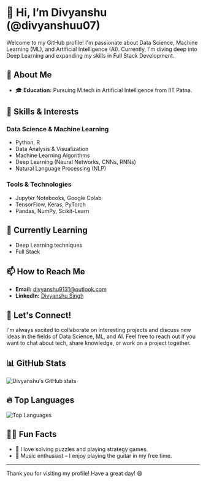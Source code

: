 # 👋 Hi, I’m Divyanshu (@divyanshuu07)

Welcome to my GitHub profile! I'm passionate about Data Science, Machine Learning (ML), and Artificial Intelligence (AI). Currently, I'm diving deep into Deep Learning and expanding my skills in Full Stack Development.

## 🚀 About Me

- 🎓 **Education:** Pursuing M.tech in Artificial Intelligence from IIT Patna.

## 🧠 Skills & Interests

### Data Science & Machine Learning
- Python, R
- Data Analysis & Visualization
- Machine Learning Algorithms
- Deep Learning (Neural Networks, CNNs, RNNs)
- Natural Language Processing (NLP)

### Tools & Technologies
- Jupyter Notebooks, Google Colab
- TensorFlow, Keras, PyTorch
- Pandas, NumPy, Scikit-Learn

## 🌱 Currently Learning

- Deep Learning techniques
- Full Stack

## 📫 How to Reach Me

- **Email:** [divyanshu9131@outlook.com](mailto:divyanshu9131@outlook.com)
- **LinkedIn:** [Divyanshu Singh](www.linkedin.com/in/divyanshusingh11)

## 💬 Let's Connect!

I'm always excited to collaborate on interesting projects and discuss new ideas in the fields of Data Science, ML, and AI. Feel free to reach out if you want to chat about tech, share knowledge, or work on a project together.

## 📊 GitHub Stats

![Divyanshu's GitHub stats](https://github-readme-stats.vercel.app/api?username=divyanshuu07&show_icons=true&theme=radical)

## 🔥 Top Languages

![Top Languages](https://github-readme-stats.vercel.app/api/top-langs/?username=divyanshuu07&layout=compact&theme=radical)

## 🏄‍♂️ Fun Facts

- 🧩 I love solving puzzles and playing strategy games.
- 🎸 Music enthusiast – I enjoy playing the guitar in my free time.

---

Thank you for visiting my profile! Have a great day! 😄

<!---
divyanshuu07/divyanshuu07 is a ✨ special ✨ repository because its `README.md` (this file) appears on your GitHub profile.
You can click the Preview link to take a look at your changes.
--->
